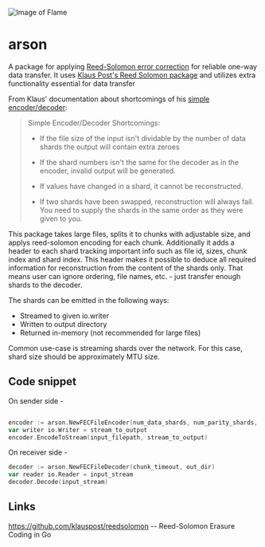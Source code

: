 
![Image of Flame](https://static.wikia.nocookie.net/pam-rpg-system/images/3/30/Fire.png)

# arson
A package for applying [Reed-Solomon error correction](https://en.wikipedia.org/wiki/Reed%E2%80%93Solomon_error_correction) for reliable one-way data transfer.
It uses [Klaus Post's Reed Solomon package](https://github.com/klauspost/reedsolomon) and utilizes extra functionality essential for data transfer

From Klaus' documentation about shortcomings of his [simple encoder/decoder](https://github.com/klauspost/reedsolomon/tree/master/examples):

> Simple Encoder/Decoder Shortcomings:
>  * If the file size of the input isn't dividable by the number of data shards
>    the output will contain extra zeroes
> 
>  * If the shard numbers isn't the same for the decoder as in the
>    encoder, invalid output will be generated.
> 
>  * If values have changed in a shard, it cannot be reconstructed.
> 
>  * If two shards have been swapped, reconstruction will always fail.
>    You need to supply the shards in the same order as they were given to you.

This package takes large files, splits it to chunks with adjustable size, and applys reed-solomon encoding for each chunk.
Additionally it adds a header to each shard tracking important info such as file id, sizes, chunk index and shard index.
This header makes it possible to deduce all required information for reconstruction from the content of the shards only.
That means user can ignore ordering, file names, etc. - just transfer enough shards to the decoder.

The shards can be emitted in the following ways:
* Streamed to given io.writer
* Written to output directory
* Returned in-memory (not recommended for large files)

Common use-case is streaming shards over the network. For this case, shard size should be approximately MTU size.

## Code snippet

On sender side -
```go

encoder := arson.NewFECFileEncoder(num_data_shards, num_parity_shards, max_shard_size)
var writer io.Writer = stream_to_output
encoder.EncodeToStream(input_filepath, stream_to_output)
``` 
On receiver side -
```go
decoder := arson.NewFECFileDecoder(chunk_timeout, out_dir)
var reader io.Reader = input_stream
decoder.Decode(input_stream)
```

## Links
https://github.com/klauspost/reedsolomon -- Reed-Solomon Erasure Coding in Go
